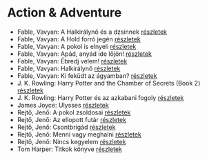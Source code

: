 # Action & Adventure

- Fable, Vavyan: A Halkirálynő és a dzsinnek [részletek](../_details/Fable%2C%20Vavyan.md#id_173)
- Fable, Vavyan: A Hold forró jegén [részletek](../_details/Fable%2C%20Vavyan.md#id_175)
- Fable, Vavyan: A pokol is elnyeli [részletek](../_details/Fable%2C%20Vavyan.md#id_176)
- Fable, Vavyan: Apád, anyád ide lőjön! [részletek](../_details/Fable%2C%20Vavyan.md#id_179)
- Fable, Vavyan: Ébredj velem! [részletek](../_details/Fable%2C%20Vavyan.md#id_180)
- Fable, Vavyan: Halkirálynő [részletek](../_details/Fable%2C%20Vavyan.md#id_174)
- Fable, Vavyan: Ki feküdt az ágyamban? [részletek](../_details/Fable%2C%20Vavyan.md#id_181)
- J. K. Rowling: Harry Potter and the Chamber of Secrets (Book 2) [részletek](../_details/J.%20K.%20Rowling.md#id_711)
- J. K. Rowling: Harry Potter és az azkabani fogoly [részletek](../_details/J.%20K.%20Rowling.md#id_20)
- James Joyce: Ulysses [részletek](../_details/James%20Joyce.md#id_1473)
- Rejtő, Jenő: A pokol zsoldosai [részletek](../_details/Rejt%C5%91%2C%20Jen%C5%91.md#id_124)
- Rejtő, Jenő: Az ellopott futár [részletek](../_details/Rejt%C5%91%2C%20Jen%C5%91.md#id_133)
- Rejtő, Jenő: Csontbrigád [részletek](../_details/Rejt%C5%91%2C%20Jen%C5%91.md#id_139)
- Rejtő, Jenő: Menni vagy meghalni [részletek](../_details/Rejt%C5%91%2C%20Jen%C5%91.md#id_145)
- Rejtő, Jenő: Nincs kegyelem [részletek](../_details/Rejt%C5%91%2C%20Jen%C5%91.md#id_146)
- Tom Harper: Titkok könyve [részletek](../_details/Tom%20Harper.md#id_614)